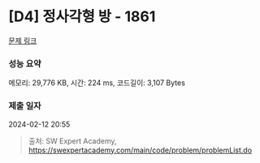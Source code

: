 # [D4] 정사각형 방 - 1861 

[문제 링크](https://swexpertacademy.com/main/code/problem/problemDetail.do?contestProbId=AV5LtJYKDzsDFAXc) 

### 성능 요약

메모리: 29,776 KB, 시간: 224 ms, 코드길이: 3,107 Bytes

### 제출 일자

2024-02-12 20:55



> 출처: SW Expert Academy, https://swexpertacademy.com/main/code/problem/problemList.do
